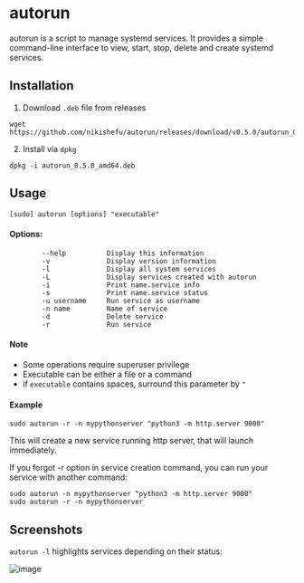 # autorun
autorun is a script to manage systemd services. It provides a simple command-line interface to view, start, stop, delete and create systemd services.

## Installation
1. Download `.deb` file from releases
```
wget https://github.com/nikishefu/autorun/releases/download/v0.5.0/autorun_0.5.0_amd64.deb
```

2. Install via `dpkg`
```
dpkg -i autorun_0.5.0_amd64.deb
```

## Usage
```
[sudo] autorun [options] "executable"
```
#### Options:
```
        --help          Display this information
        -v              Display version information
        -l              Display all system services
        -L              Display services created with autorun
        -i              Print name.service info
        -s              Print name.service status
        -u username     Run service as username
        -n name         Name of service
        -d              Delete service
        -r              Run service
```
#### Note
- Some operations require superuser privilege
- Executable can be either a file or a command
- if `executable` contains spaces, surround this parameter by `"`

#### Example
```
sudo autorun -r -n mypythonserver "python3 -m http.server 9000"
```
This will create a new service running http server, that will launch immediately.

If you forgot -r option in service creation command, you can run your service with another command:
```
sudo autorun -n mypythonserver "python3 -m http.server 9000"
sudo autorun -r -n mypythonserver
```

## Screenshots
`autorun -l` highlights services depending on their status:

![image](https://user-images.githubusercontent.com/37550111/230026224-cff31ef8-1d65-4a47-ac6a-cb6e7ad41406.png)
